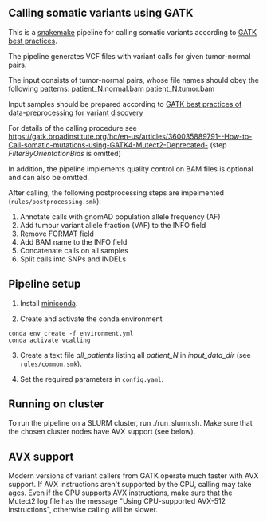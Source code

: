 ## Calling somatic variants using GATK

This is a [snakemake](https://snakemake.readthedocs.io/en/stable/) pipeline for calling somatic variants according to [GATK best practices](https://gatk.broadinstitute.org/hc/en-us/articles/360035894731-Somatic-short-variant-discovery-SNVs-Indels-).

The pipeline generates VCF files with variant calls for given tumor-normal pairs.

The input consists of tumor-normal pairs, whose file names should obey the following patterns:
patient_N.normal.bam
patient_N.tumor.bam

Input samples should be prepared according to [GATK best practices of data-preprocessing for variant discovery](https://gatk.broadinstitute.org/hc/en-us/articles/360035535912-Data-pre-processing-for-variant-discovery)

For details of the calling procedure see
https://gatk.broadinstitute.org/hc/en-us/articles/360035889791--How-to-Call-somatic-mutations-using-GATK4-Mutect2-Deprecated-
(step *FilterByOrientationBias* is omitted)

In addition, the pipeline implements quality control on BAM files is optional and can also be omitted.

After calling, the following postprocessing steps are impelmented (`rules/postprocessing.smk`):

1. Annotate calls with gnomAD population allele frequency (AF)
2. Add tumour variant allele fraction (VAF) to the INFO field
3. Remove FORMAT field
4. Add BAM name to the INFO field
5. Concatenate calls on all samples
6. Split calls into SNPs and INDELs

## Pipeline setup

1. Install  [miniconda](https://docs.conda.io/projects/conda/en/latest/user-guide/install/index.html).

2. Create and activate the conda environment

```
conda env create -f environment.yml
conda activate vcalling
```

3. Create a text file  *all_patients* listing all *patient_N* in *input_data_dir* (see `rules/common.smk`).

4. Set the required parameters in `config.yaml`.

## Running on cluster

To run the pipeline on a SLURM cluster, run ./run_slurm.sh.
Make sure that the chosen cluster nodes have AVX support (see below).

## AVX support

Modern versions of variant callers from GATK operate much faster with AVX support.
If AVX instructions aren't supported by the CPU, calling may take ages.
Even if the CPU supports AVX instructions, make sure that the Mutect2 log file
has the message "Using CPU-supported AVX-512 instructions", otherwise
calling will be slower.
